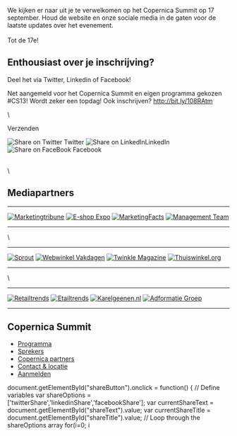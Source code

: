 We kijken er naar uit je te verwelkomen op het Copernica Summit op 17
september. Houd de website en onze sociale media in de gaten voor de
laatste updates over het evenement.\
\
Tot de 17e!

Enthousiast over je inschrijving?
---------------------------------

Deel het via Twitter, Linkedin of Facebook!

Net aangemeld voor het Copernica Summit en eigen programma gekozen
\#CS13! Wordt zeker een topdag! Ook inschrijven? http://bit.ly/108RAtm

\

Verzenden

![Share on Twitter](Copernicacom/twitter_16.png) Twitter ![Share on
LinkedIn](Copernicacom/linkedin_16.png)LinkedIn ![Share on
FaceBook](Copernicacom/facebook_16.png) Facebook

\
 \

Mediapartners
-------------

  -------------------------------------------------------------------------------------------------------------------------- ------------------------------------------------------------------------------------------------- ------------------------------------------------------------------------------------------------------------------ --------------------------------------------------------------------------------------------
  [![Marketingtribune](Copernicacom/mediapartner-marketingtribune.png)](http://www.marketingtribune.nl "Marketingtribune")   [![E-shop Expo](Copernicacom/mediapartner-eshop.png)](http://www.eshopexpo.eu/nl "E-shop Expo")   [![MarketingFacts](Copernicacom/mediapartner-marketingfacts.png)](http://www.marketingfacts.nl "MarketingFacts")   [![Management Team](Copernicacom/mediapartner-mt.png)](http://www.mt.nl "Management Team")
  -------------------------------------------------------------------------------------------------------------------------- ------------------------------------------------------------------------------------------------- ------------------------------------------------------------------------------------------------------------------ --------------------------------------------------------------------------------------------

\

  ----------------------------------------------------------------------------------- --------------------------------------------------------------------------------------------------------------------- ------------------------------------------------------------------------------------------------------------ -----------------------------------------------------------------------------------------------------------
  [![Sprout](Copernicacom/mediapartner-sprout.png)](http://www.sprout.nl/ "Sprout")   [![Webwinkel Vakdagen](Copernicacom/mediapartner-wwv.png)](http://www.webwinkelvakdagen.nl/nl "Webwinkel Vakdagen")   [![Twinkle Magazine](Copernicacom/mediapartner-twinkle.png)](http://twinklemagazine.nl "Twinkle Magazine")   [![Thuiswinkel.org](Copernicacom/mediapartner-thuiswinkel.png)](http://thuiswinkel.org "Thuiswinkel.org")
  ----------------------------------------------------------------------------------- --------------------------------------------------------------------------------------------------------------------- ------------------------------------------------------------------------------------------------------------ -----------------------------------------------------------------------------------------------------------

\

  --------------------------------------------------------------------------------------------------------- ----------------------------------------------------------------------------------------------------- ------------------------------------------------------------------------------------------------ -------------------------------------------------------------------------------------------------
  [![Retailtrends](Copernicacom/retailtrends.png)](http://www.retailnews.nl/retailtrends/ "Retailtrends")   [![Etailtrends](Copernicacom/etailtrends.png)](http://www.retailnews.nl/etailtrends/ "Etailtrends")   [![Karelgeenen.nl](Copernicacom/karel-geenen.png)](http://www.karelgeenen.nl "Karelgeenen.nl")   [![Adformatie Groep](Copernicacom/adfo-groep.png)](http://www.adformatie.nl "Adformatie Groep")
  --------------------------------------------------------------------------------------------------------- ----------------------------------------------------------------------------------------------------- ------------------------------------------------------------------------------------------------ -------------------------------------------------------------------------------------------------

Copernica Summit
----------------

-   [Programma](http://www.copernica.com/nl/ondersteuning/copernica-summit/programma-copernica-summit "Copernica Summit programma")
-   [Sprekers](http://www.copernica.com/nl/ondersteuning/copernica-summit/sprekers-copernica-summit "Copernica Summit sprekers")
-   [Copernica
    partners](http://www.copernica.com/nl/ondersteuning/copernica-summit/copernica-partners "Copernica partners")
-   [Contact &
    locatie](http://www.copernica.com/nl/ondersteuning/copernica-summit/contact-locatie "Copernica Summit contact & locatie")
-   [Aanmelden](http://www.copernica.com/nl/ondersteuning/copernica-summit/meld-je-nu-aan-voor-het-copernica-summit "Meld je nu aan voor het Copernica Summit!")

document.getElementById("shareButton").onclick = function() { // Define
variables var shareOptions =
['twitterShare','linkedinShare','facebookShare']; var currentShareText =
document.getElementById("shareText").value; var currentShareTitle =
document.getElementById("shareTitle").value; // Loop through the
shareOptions array for(i=0; i
